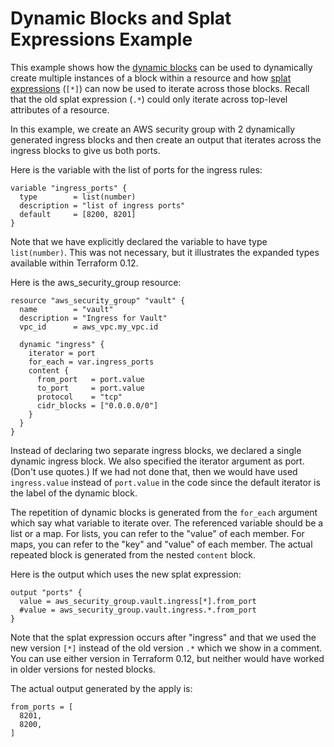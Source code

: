 # Dynamic Blocks and Splat Expressions Example
This example shows how the [dynamic blocks](https://www.terraform.io/docs/configuration/expressions.html#dynamic-blocks) can be used to dynamically create multiple instances of a block within a resource and how [splat expressions](https://www.terraform.io/docs/configuration/expressions.html#splat-expressions) (`[*]`) can now be used to iterate across those blocks. Recall that the old splat expression (`.*`) could only iterate across top-level attributes of a resource.

In this example, we create an AWS security group with 2 dynamically generated ingress blocks and then create an output that iterates across the ingress blocks to give us both ports.

Here is the variable with the list of ports for the ingress rules:
```
variable "ingress_ports" {
  type        = list(number)
  description = "list of ingress ports"
  default     = [8200, 8201]
}
```

Note that we have explicitly declared the variable to have type `list(number)`. This was not necessary, but it illustrates the expanded types available within Terraform 0.12.

Here is the aws_security_group resource:
```
resource "aws_security_group" "vault" {
  name        = "vault"
  description = "Ingress for Vault"
  vpc_id      = aws_vpc.my_vpc.id

  dynamic "ingress" {
    iterator = port
    for_each = var.ingress_ports
    content {
      from_port   = port.value
      to_port     = port.value
      protocol    = "tcp"
      cidr_blocks = ["0.0.0.0/0"]
    }
  }
}
```

Instead of declaring two separate ingress blocks, we declared a single dynamic ingress block. We also specified the iterator argument as port. (Don't use quotes.) If we had not done that, then we would have used `ingress.value` instead of `port.value` in the code since the default iterator is the label of the dynamic block.

The repetition of dynamic blocks is generated from the `for_each` argument which say what variable to iterate over. The referenced variable should be a list or a map. For lists, you can refer to the "value" of each member. For maps, you can refer to the "key" and "value" of each member. The actual repeated block is generated from the nested `content` block.

Here is the output which uses the new splat expression:
```
output "ports" {
  value = aws_security_group.vault.ingress[*].from_port
  #value = aws_security_group.vault.ingress.*.from_port
}
```

Note that the splat expression occurs after "ingress" and that we used the new version `[*]` instead of the old version `.*` which we show in a comment. You can use either version in Terraform 0.12, but neither would have worked in older versions for nested blocks.

The actual output generated by the apply is:
```
from_ports = [
  8201,
  8200,
]
```
